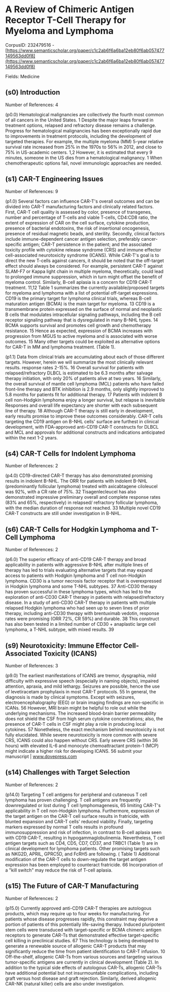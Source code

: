 # A Review of Chimeric Antigen Receptor T-Cell Therapy for Myeloma and Lymphoma

CorpusID: 232479516 - [https://www.semanticscholar.org/paper/c1c2ab6f6a6ba12eb80f6ab057477149563dd0f8](https://www.semanticscholar.org/paper/c1c2ab6f6a6ba12eb80f6ab057477149563dd0f8)

Fields: Medicine

## (s0) Introduction
Number of References: 4

(p0.0) Hematological malignancies are collectively the fourth most common of all cancers in the United States. 1 Despite the major leaps forward in treatment options, relapsed and refractory disease remains a challenge. Progress for hematological malignancies has been exceptionally rapid due to improvements in treatment protocols, including the development of targeted therapies. For example, the multiple myeloma (MM) 5-year relative survival rate increased from 25% in the 1970s to 56% in 2012, and close to 75% in US-academic centers. 1,2 However, it is estimated that every 9 minutes, someone in the US dies from a hematological malignancy. 1 When chemotherapeutic options fail, novel immunologic approaches are needed.
## (s1) CAR-T Engineering Issues
Number of References: 9

(p1.0) Several factors can influence CAR-T's overall outcomes and can be divided into CAR-T manufacturing factors and clinically related factors. First, CAR-T cell quality is assessed by color, presence of transgenes, number and percentage of T-cells and viable T-cells, CD4:CD8 ratio, the extent of expression of CAR on the cell surface, cytokine production, presence of bacterial endotoxins, the risk of insertional oncogenesis, presence of residual magnetic beads, and sterility. Secondly, clinical factors include immune-dependent cancer antigen selection, preferably cancer-specific antigen; CAR-T persistence in the patient; and the associated toxicity profile with cytokine release syndrome (CRS) and immune effector cell-associated neurotoxicity syndrome (ICANS). While CAR-T's goal is to direct the new T-cells against cancers, it should be noted that the off-target effect should always be considered. For example, persistent CAR-T against SLAM-F7 or Kappa light chain in multiple myeloma, theoretically, could lead to prolonged immune suppression, which in turn might offset the benefit of myeloma control. Similarly, B-cell aplasia is a concern for CD19 CAR-T treatment. 11,12 Table 1 summarizes the currently available/proposed targets for myeloma and lymphoma with a list of potential off-target expressions. CD19 is the primary target for lymphoma clinical trials, whereas B-cell maturation antigen (BCMA) is the main target for myeloma. 13 CD19 is a transmembrane protein expressed on the surface of normal and neoplastic B cells that modulates intracellular signaling pathways, including the B cell receptor signaling pathway that is dysregulated in many B-NHL types. 14 BCMA supports survival and promotes cell growth and chemotherapy resistance. 15 Hence as expected, expression of BCMA increases with progression from MGUS to active myeloma and is associated with worse outcomes. 15 Many other targets could be exploited as alternative options for CAR-T in MM and lymphoma treatment. (Table 1).

(p1.1) Data from clinical trials are accumulating about each of those different targets. However, herein we will summarize the most clinically relevant results. response rates 2-15%. 16 Overall survival for patients with relapsed/refractory DLBCL is estimated to be 6.3 months after salvage therapy initiation, with only 20% of patients alive at two years. 16 Similarly, the overall survival of mantle cell lymphoma (MCL) patients who have failed front-line therapy and BTK inhibition is 2.9 months, only slightly improved to 5.8 months for patients fit for additional therapy. 17 Patients with indolent B cell non-Hodgkin lymphoma enjoy a longer survival, but relapse is inevitable Responses and overall life expectancy are shorter with   each subsequent line of therapy. 18 Although CAR-T therapy is still early in development, early results promise to improve these outcomes considerably. CAR-T cells targeting the CD19 antigen on B-NHL cells' surface are furthest in clinical development, with FDA-approved anti-CD19 CAR-T constructs for DLBCL and MCL and approvals for additional constructs and indications anticipated within the next 1-2 years.
## (s4) CAR-T Cells for Indolent Lymphoma
Number of References: 2

(p4.0) CD19-directed CAR-T therapy has also demonstrated promising results in indolent B-NHL. The ORR for patients with indolent B-NHL (predominantly follicular lymphoma) treated with axicabtagene ciloleucel was 92%, with a CR rate of 75%. 32 Tisagenlecleucel has also demonstrated impressive preliminary overall and complete response rates (83% and 65%, respectively) in relapsed/ refractory follicular lymphoma, with the median duration of response not reached. 33 Multiple novel CD19 CAR-T constructs are still under investigation in B-NHL.
## (s6) CAR-T Cells for Hodgkin Lymphoma and T-Cell Lymphoma
Number of References: 2

(p6.0) The superior efficacy of anti-CD19 CAR-T therapy and broad applicability in patients with aggressive B-NHL after multiple lines of therapy has led to trials evaluating alternative targets that may expand access to patients with Hodgkin lymphoma and T cell non-Hodgkin lymphoma. CD30 is a tumor necrosis factor receptor that is overexpressed in Hodgkin lymphoma and some T-NHL subtypes. 37 Anti-CD30 therapy has proven successful in these lymphoma types, which has led to the exploration of anti-CD30 CAR-T therapy in patients with relapsed/refractory disease. In a study of anti-CD30 CAR-T therapy in patients with multiple relapsed Hodgkin lymphoma who had seen up to seven lines of prior therapy, including anti-CD30 therapy with brentuximab vedotin, response rates were promising (ORR 72%, CR 59%) and durable. 38 This construct has also been tested in a limited number of CD30 + anaplastic large cell lymphoma, a T-NHL subtype, with mixed results. 39
## (s9) Neurotoxicity: Immune Effector Cell-Associated Toxicity (ICANS)
Number of References: 3

(p9.0) The earliest manifestations of ICANS are tremor, dysgraphia, mild difficulty with expressive speech (especially in naming objects), impaired attention, apraxia, and mild lethargy. Seizures are possible, hence the use of levetiracetam prophylaxis in most CAR-T protocols. 55 In general, the diagnosis is made by clinical symptoms. Except with seizures, electroencephalography (EEG) or brain imaging findings are non-specific in ICANs. 56 However, MRI brain might be helpful to role out while the underlying mechanisms. The increased blood-brain barrier permeability does not shield the CSF from high serum cytokine concentrations; also, the presence of CAR-T cells in CSF might play a role in producing local cytokines. 57 Nonetheless, the exact mechanism behind neurotoxicity is not fully elucidated. While severe neurotoxicity is more common with severe CRS, ICANS could also happen without CRS. Early severe CRS (within 36 hours) with elevated IL-6 and monocyte chemoattractant protein-1 (MCP) might indicate a higher risk for developing ICANS. 56 submit your manuscript | www.dovepress.com
## (s14) Challenges with Target Selection
Number of References: 2

(p14.0) Targeting T cell antigens for peripheral and cutaneous T cell lymphoma has proven challenging. T cell antigens are frequently downregulated or lost during T cell lymphomagenesis, 65 limiting CAR-T's applicability in T cell non-Hodgkin lymphoma. Furthermore, expression of the target antigen on the CAR-T cell surface results in fratricide, with blunted expansion and CAR-T cells' reduced viability. Finally, targeting markers expressed by normal T cells results in profound immunosuppression and risk of infection, in contrast to B-cell aplasia seen with CD19 CAR-T, resulting in hypogammaglobulinemia. Nevertheless, T cell antigen targets such as CD4, CD5, CD7, CD37, and TRBC1 (Table 1) are in clinical development for lymphoma patients. Other promising targets such as NKG2D, APRIL, GPRC5D, and FcRH5 are following. ( Table 1) Additional modification of the CAR-T cells to down-regulate the target antigen expression has been employed to counteract fratricide. 66 Incorporation of a "kill switch" may reduce the risk of T-cell aplasia.
## (s15) The Future of CAR-T Manufacturing
Number of References: 2

(p15.0) Currently approved anti-CD19 CAR-T therapies are autologous products, which may require up to four weeks for manufacturing. For patients whose disease progresses rapidly, this constraint may deprive a portion of patients of this potentially life-saving therapy. Induced pluripotent stem cells were transduced with target-specific or BCMA chimeric antigen receptors to generate CAR-Ts that demonstrated effective target-specific cell killing in preclinical studies. 67 This technology is being developed to generate a renewable source of allogenic CAR-T products that may significantly reduce the time from patient identification to CAR-T infusion. 10 Off-the-shelf, allogenic CAR-Ts from various sources and targeting various tumor-specific antigens are currently in clinical development (Table 2). In addition to the typical side effects of autologous CAR-Ts, allogenic CAR-Ts have additional potential but not insurmountable complications, including graft versus host disease and graft rejection. Similarly, derived allogenic CAR-NK (natural killer) cells are also under investigation.
